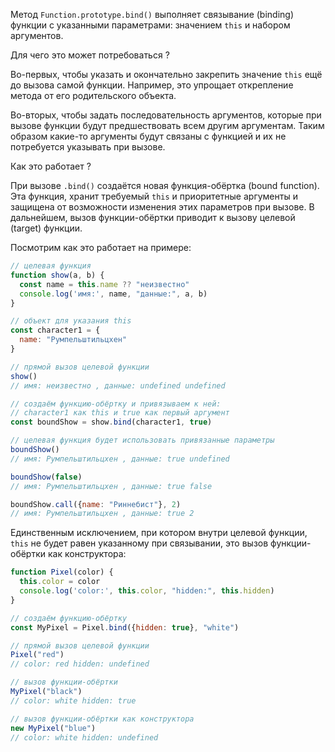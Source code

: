 Метод `Function.prototype.bind()` выполняет связывание (binding) функции с указанными параметрами: значением `this` и набором аргументов.

Для чего это может потребоваться ?

Во-первых, чтобы указать и окончательно закрепить значение `this` ещё до вызова самой функции. Например, это упрощает открепление метода от его родительского объекта.

Во-вторых, чтобы задать последовательность аргументов, которые при вызове функции будут предшествовать всем другим аргументам. Таким образом какие-то аргументы будут связаны с функцией и их не потребуется указывать при вызове.

Как это работает ?

При вызове `.bind()` создаётся новая функция-обёртка (bound function). Эта функция, хранит требуемый `this` и приоритетные аргументы и защищена от возможности изменения этих параметров при вызове. В дальнейшем, вызов функции-обёртки приводит к вызову целевой (target) функции.

Посмотрим как это работает на примере:
```js
// целевая функция
function show(a, b) {
  const name = this.name ?? "неизвестно"
  console.log('имя:', name, "данные:", a, b)
}

// объект для указания this
const character1 = {
  name: "Pумпельштильцхен"
}

// прямой вызов целевой функции
show()
// имя: неизвестно , данные: undefined undefined

// создаём функцию-обёртку и привязываем к ней:
// character1 как this и true как первый аргумент
const boundShow = show.bind(character1, true)

// целевая функция будет использовать привязанные параметры
boundShow()
// имя: Pумпельштильцхен , данные: true undefined

boundShow(false)
// имя: Pумпельштильцхен , данные: true false

boundShow.call({name: "Риннебист"}, 2)
// имя: Pумпельштильцхен , данные: true 2
```

Единственным исключением, при котором внутри целевой функции, `this` не будет равен указанному при связывании, это вызов функции-обёртки как конструктора:
```js
function Pixel(color) {
  this.color = color
  console.log('color:', this.color, "hidden:", this.hidden)
}

// создаём функцию-обёртку
const MyPixel = Pixel.bind({hidden: true}, "white")

// прямой вызов целевой функции
Pixel("red")
// color: red hidden: undefined

// вызов функции-обёртки
MyPixel("black")
// color: white hidden: true

// вызов функции-обёртки как конструктора
new MyPixel("blue")
// color: white hidden: undefined
```
